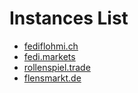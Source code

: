 # Instances List

- [fediflohmi.ch](https://fediflohmi.ch/)
- [fedi.markets](https://fedi.markets/)
- [rollenspiel.trade](https://rollenspiel.trade/)
- [flensmarkt.de](https://flensmarkt.de/)